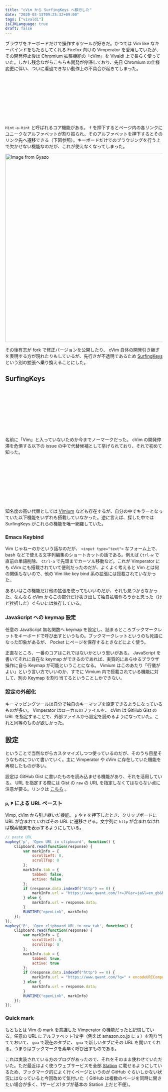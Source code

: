 ```yaml
---
title: "cVim から SurfingKeys へ移行した"
date: "2020-03-13T09:25:32+09:00"
tags: ["vivaldi"]
isCJKLanguage: true
draft: false
---
```


ブラウザをキーボードだけで操作するツールが好きだ。かつては Vim like なキーバインドをもたらしてくれる Firefox 向けの Vimperator を愛用していたが、その開発停止後は Chromium 拡張機能の「cVim」を Vivaldi 上で長らく使っていた。しかし残念ながらこちらも開発が停滞しており、先日 Chromium の仕様変更に伴い、ついに看過できない動作上の不具合が起きてしまった。

<div class="iframely-embed"><div class="iframely-responsive" style="height: 140px; padding-bottom: 0;"><a href="https://github.com/1995eaton/chromium-vim/issues/726" data-iframely-url="//cdn.iframe.ly/ZsDRvm3"></a></div></div><script async src="//cdn.iframe.ly/embed.js" charset="utf-8"></script>

`Hint-a-Hint` と呼ばれるコア機能がある。 `f` を押下するとページ内の各リンクにユニークなアルファベットが割り振られ、そのアルファベットを押下するとそのリンク先へ遷移できる（下図参照）。キーボードだけでのブラウジングを行う上で欠かせない機能なのだが、これが使えなくなってしまった。

<a href="https://gyazo.com/5a1764e7f9dbe36f6a7a7ee77898cbb5"><img src="https://i.gyazo.com/5a1764e7f9dbe36f6a7a7ee77898cbb5.png" alt="Image from Gyazo" width="600"/></a>

その後有志が fork で修正バージョンを公開したり、 cVim 自体の開発引き継ぎを表明する方が現れたりもしているが、先行きが不透明であるため [SurfingKeys](https://github.com/brookhong/Surfingkeys) という別の拡張へ乗り換えることにした。

## SurfingKeys

<div class="iframely-embed"><div class="iframely-responsive" style="height: 140px; padding-bottom: 0;"><a href="https://chrome.google.com/webstore/detail/surfingkeys/gfbliohnnapiefjpjlpjnehglfpaknnc" data-iframely-url="//cdn.iframe.ly/7o3UxEU"></a></div></div><script async src="//cdn.iframe.ly/embed.js" charset="utf-8"></script>

名前に「Vim」と入っていないためか今までノーマークだった。 cVim の開発停滞を危惧する以下の issue の中で代替候補として挙げられており、それで初めて知った。

<div class="iframely-embed"><div class="iframely-responsive" style="height: 140px; padding-bottom: 0;"><a href="https://github.com/1995eaton/chromium-vim/issues/723" data-iframely-url="//cdn.iframe.ly/sjGRH1V"></a></div></div><script async src="//cdn.iframe.ly/embed.js" charset="utf-8"></script>

知名度の高い代替としては [Vimium](https://chrome.google.com/webstore/detail/vimium/dbepggeogbaibhgnhhndojpepiihcmeb) なども存在するが、自分の中でキラーとなっていた以下機能をいずれも搭載していなかった。逆に言えば、探した中では SurfingKeys がこれらの機能を唯一網羅していた。

### Emacs Keybind

Vim じゃねーのかという話なのだが、 `<input type="text">` なフォーム上で、 bash などで使える文字列編集のショートカットの話である。例えば `Ctrl-w` で直前の単語削除、 `Ctrl-a` で先頭までカーソル移動など。これが Vimperator にも cVim にも搭載されていて便利だったのだが、よくよく考えると Vim とは何の関係もないので、他の Vim like key bind 系の拡張には搭載されていなかった。

あるいはこの機能だけ他の拡張を使ってもいいのだが、それも見つからなかった。なんなら cVim からこの部分だけ抜き出して独自拡張作ろうかと思った（けど挫折した）ぐらいには依存している。

### JavaScript への keymap 設定

任意の JavaScript 無名関数へ keymap を設定し、詰まるところブックマークレットをキーボードで呼び出すというもの。ブックマークレットというのも死語になった印象があるが、 Pocket にページを保存するときなどによく使う。

正直なところ、一番のコアはこれではないかという思いがある。 JavaScript を書いてそれに自在な keymap ができるのであれば、実質的にあらゆるブラウザ操作に自ら Keymap が可能ということになる。 Vimium はこのあたり「行儀がよい」という言い方でいいのか、すでに Vimium 内で搭載されている機能に対して、別の Keymap を割り当てるということしかできない。

### 設定の外部化

キーマッピングツールは自分で独自のキーマップを設定できるようになっているものが多い。 Vimperator はローカルのファイルを、 cVim は GitHub Gist の URL を指定することで、外部ファイルから設定を読めるようになっていた。これと同等のものが欲しかった。

## 設定

ということで当然ながらカスタマイズしつつ使っているのだが、そのうち目星そうなものについて書いていく。主に Vimperator や cVim に存在していた機能を再現したものが多い。

設定は GitHub Gist に書いたものを読み込ませる機能があり、それを活用している。 URL を指定する際には Gist の `raw` の URL を指定しなくてはならない点に注意が要る。リンクは [こちら](https://gist.github.com/chroju/2118c2193fb9892d95b9686eb95189d2) 。

### `p`, `P` による URL ペースト

Vimp, cVim から引き継いだ機能。 `p` や `P` を押下したとき、クリップボードに URL が含まれていればその URL に遷移させる。文字列に `http` が含まれなければ検索結果を表示するようにしている。

```javascript
// paste URL
mapkey('p', 'Open URL in clipboard', function() {
    Clipboard.read(function(response) {
        var markInfo = {
            scrollLeft: 0,
            scrollTop: 0
        };
        markInfo.tab = {
            tabbed: false,
            active: false
        };
        if (response.data.indexOf("http") == 0) {
            markInfo.url = "https://www.qwant.com/?r=JP&sr=ja&l=en_gb&h=0&s=1&a=1&b=0&vt=0&hc=1&smartNews=1&smartSocial=1&theme=1&i=1&donation=1&q=" + encodeURIComponent(response.data);
        } else {
            markInfo.url = response.data;
        }
        RUNTIME("openLink", markInfo)
    });
});
mapkey('P', 'Open clipboard URL in new tab', function() {
    Clipboard.read(function(response) {
        var markInfo = {
            scrollLeft: 0,
            scrollTop: 0
        };
        markInfo.tab = {
            tabbed: true,
            active: true
        };
        if (response.data.indexOf("http") == 0) {
            markInfo.url = "https://www.qwant.com/?q=" + encodeURIComponent(response.data);
        } else {
            markInfo.url = response.data;
        }
        RUNTIME("openLink", markInfo)
    });
});
```

### Quick mark

もともとは Vim の mark を意識した Vimperator の機能だったと記憶している。任意の URL にアルファベット1文字（例えば amazon.co.jp に `a` ）を割り当てておいて、 `goa` で現在のタブに、 `gna` で新しいタブにその URL を開いてくれる。つまりはブックマークを素早く呼び出すものである。

これは実装されている方のブログがあったので、それをそのまま使わせていただいた。ただ最近はよく使うウェブサービスを全部 [Station](https://getstation.com/) に載せるようにしているため、ブックマーク的によく行くページというのが GitHub ぐらいしかない状況にはなっていると今回改めて気付いた（ GitHub は複数のページを同時に開きたい場合が多く、1サービス1タブが基本の Station 上だと不便）。

<div class="iframely-embed"><div class="iframely-responsive" style="padding-bottom: 75%; padding-top: 120px;"><a href="https://fewlight.net/20200225/" data-iframely-url="//cdn.iframe.ly/pDLSUTj"></a></div></div><script async src="//cdn.iframe.ly/embed.js" charset="utf-8"></script>

### ブックマークレット

以下の書き方で JavaScript の無名関数にキーをマッピングできる。

```javascript
mapkey('<Key>', '<Description>', function(){
    // some code
});
```

登録しているものは先述の Pocket 登録のほか、 Amazon の URL から様々なクエリ文字列を削ぎ落として綺麗にするためのもの、 markdown 等特定形式での URL コピーなどいろいろ。

### theme

ominibar と呼ばれるコマンド入力用のバーが実装されているのだが、その CSS を好きにカスタムできる。デフォルトが白いのだがダークな感じがいいな、と探していたところ、カラーテーマ Dracula にインスパイアされたものが見つかったので、使わせてもらっている。

https://gist.github.com/emraher/2c071182ce0f04f3c69f6680de335029

## 機能

ところでこの SurfingKeys 、恐ろしく多機能らしく全部は使いこなせていない。例えば Markdown をクリップボードに入れた状態で特定のキーを押すと HTML プレビューしてくれる機能、自動スクロールしながらページ全体のスクリーンショットを撮ってくれる機能などがあるらしい。が、そこまでは使えていなくて、 Vimperator や cVim でやっていたことが引き継げればいいかなという感覚で使っている。


